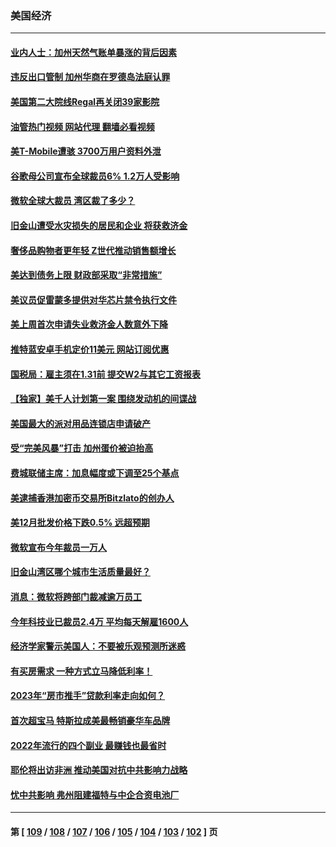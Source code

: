 ### 美国经济
---
#### [业内人士：加州天然气账单暴涨的背后因素](../../pages/ncid1078158/n13912139.md?01211645) 
#### [违反出口管制 加州华商在罗德岛法庭认罪](../../pages/ncid1078158/n13912173.md?01211645) 
#### [美国第二大院线Regal再关闭39家影院](../../pages/ncid1078158/n13912099.md?01211645) 
#### [油管热门视频 网站代理 翻墙必看视频](http://138.2.39.72:81/youtube.html?epic-marker?01211645)
#### [美T-Mobile遭骇 3700万用户资料外泄](../../pages/ncid1078158/n13911980.md?01211645) 
#### [谷歌母公司宣布全球裁员6% 1.2万人受影响](../../pages/ncid1078158/n13911901.md?01211645) 
#### [微软全球大裁员 湾区裁了多少？](../../pages/ncid1078158/n13911443.md?01211645) 
#### [旧金山遭受水灾损失的居民和企业 将获救济金](../../pages/ncid1078158/n13911395.md?01211645) 
#### [奢侈品购物者更年轻 Z世代推动销售额增长](../../pages/ncid1078158/n13911305.md?01211645) 
#### [美达到债务上限 财政部采取“非常措施”](../../pages/ncid1078158/n13911210.md?01211645) 
#### [美议员促雷蒙多提供对华芯片禁令执行文件](../../pages/ncid1078158/n13911148.md?01211645) 
#### [美上周首次申请失业救济金人数意外下降](../../pages/ncid1078158/n13911135.md?01211645) 
#### [推特蓝安卓手机定价11美元 网站订阅优惠](../../pages/ncid1078158/n13911120.md?01211645) 
#### [国税局：雇主须在1.31前 提交W2与其它工资报表](../../pages/ncid1078158/n13910508.md?01211645) 
#### [【独家】美千人计划第一案 围绕发动机的间谍战](../../pages/ncid1078158/n13910609.md?01211645) 
#### [美国最大的派对用品连锁店申请破产](../../pages/ncid1078158/n13910368.md?01211645) 
#### [受“完美风暴”打击 加州蛋价被迫抬高](../../pages/ncid1078158/n13910385.md?01211645) 
#### [费城联储主席：加息幅度或下调至25个基点](../../pages/ncid1078158/n13910356.md?01211645) 
#### [美逮捕香港加密币交易所Bitzlato的创办人](../../pages/ncid1078158/n13910261.md?01211645) 
#### [美12月批发价格下跌0.5% 远超预期](../../pages/ncid1078158/n13910227.md?01211645) 
#### [微软宣布今年裁员一万人](../../pages/ncid1078158/n13910218.md?01211645) 
#### [旧金山湾区哪个城市生活质量最好？](../../pages/ncid1078158/n13909799.md?01211645) 
#### [消息：微软将跨部门裁减逾万员工](../../pages/ncid1078158/n13909515.md?01211645) 
#### [今年科技业已裁员2.4万 平均每天解雇1600人](../../pages/ncid1078158/n13909476.md?01211645) 
#### [经济学家警示美国人：不要被乐观预测所迷惑](../../pages/ncid1078158/n13908289.md?01211645) 
#### [有买房需求 一种方式立马降低利率！](../../pages/ncid1078158/n13908155.md?01211645) 
#### [2023年“房市推手”贷款利率走向如何？](../../pages/ncid1078158/n13907940.md?01211645) 
#### [首次超宝马 特斯拉成美最畅销豪华车品牌](../../pages/ncid1078158/n13906659.md?01211645) 
#### [2022年流行的四个副业 最赚钱也最省时](../../pages/ncid1078158/n13906984.md?01211645) 
#### [耶伦将出访非洲 推动美国对抗中共影响力战略](../../pages/ncid1078158/n13907150.md?01211645) 
#### [忧中共影响 弗州阻建福特与中企合资电池厂](../../pages/ncid1078158/n13907096.md?01211645) 

---
#### 第 [ [109](./109.md?01211645) / [108](./108.md?01211645) / [107](./107.md?01211645) / [106](./106.md?01211645) / [105](./105.md?01211645) / [104](./104.md?01211645) / [103](./103.md?01211645) / [102](./102.md?01211645) ] 页
